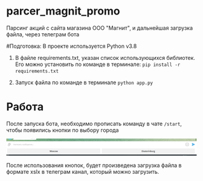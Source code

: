 # parcer_magnit_promo
Парсинг акций с сайта магазина ООО "Магнит", и дальнейшая загрузка файла, через телеграм бота

#Подготовка:
В проекте используется Python v3.8

1)  В файле requirements.txt, указан список использующихся библиотек. Его можно установить по команде в терминале: `pip install -r requirements.txt`

2) Запуск файла по команде в терминале `python app.py`

# Работа

После запуска бота, необходимо прописать команду в чате `/start`, чтобы появились кнопки по выбору города

![img.png](img.png)

После использования кнопок, будет произведена загрузка файла в формате xslx в телеграм канал, который можно загрузить.
